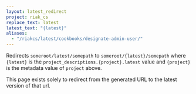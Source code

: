 ```yaml
---
layout: latest_redirect
project: riak_cs
replace_text: latest
latest_text: "{latest}"
aliases:
  - "/riakcs/latest/cookbooks/designate-admin-user/"
---
```


Redirects `someroot/latest/somepath` to `someroot/{latest}/somepath` 
where `{latest}` is the `project_descriptions.{project}.latest` value
and `{project}` is the metadata value of `project` above.

This page exists solely to redirect from the generated URL to the latest version of
that url.



